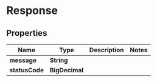 

# Response


## Properties

Name | Type | Description | Notes
------------ | ------------- | ------------- | -------------
**message** | **String** |  | 
**statusCode** | **BigDecimal** |  | 



